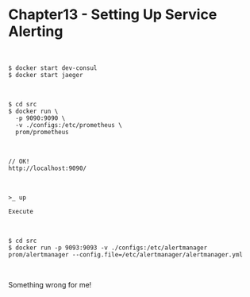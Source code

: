 # Chapter13 - Setting Up Service Alerting


<br/>

```
$ docker start dev-consul
$ docker start jaeger
```

<br/>

```
$ cd src
$ docker run \
  -p 9090:9090 \
  -v ./configs:/etc/prometheus \
  prom/prometheus
```


<br/>

```
// OK!
http://localhost:9090/
```

<br/>

```
>_ up 

Execute
```

<br/>


```
$ cd src
$ docker run -p 9093:9093 -v ./configs:/etc/alertmanager prom/alertmanager --config.file=/etc/alertmanager/alertmanager.yml
```

<br/>

Something wrong for me!